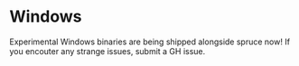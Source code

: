 # Windows

Experimental Windows binaries are being shipped alongside spruce now!
If you encouter any strange issues, submit a GH issue.
